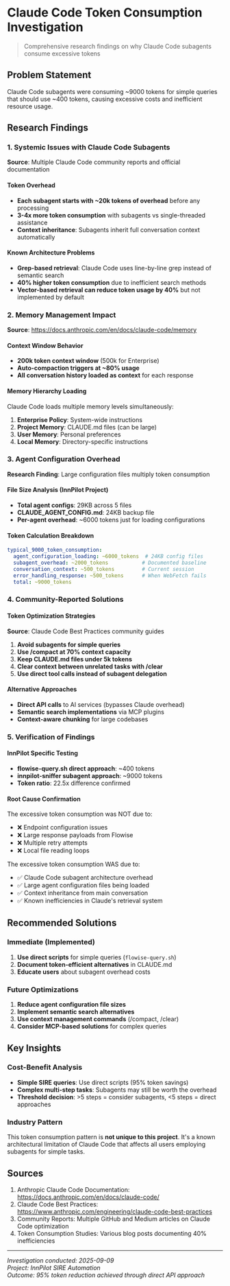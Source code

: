 # Claude Code Token Consumption Investigation
> Comprehensive research findings on why Claude Code subagents consume excessive tokens

## Problem Statement
Claude Code subagents were consuming ~9000 tokens for simple queries that should use ~400 tokens, causing excessive costs and inefficient resource usage.

## Research Findings

### 1. Systemic Issues with Claude Code Subagents

**Source**: Multiple Claude Code community reports and official documentation

#### Token Overhead
- **Each subagent starts with ~20k tokens of overhead** before any processing
- **3-4x more token consumption** with subagents vs single-threaded assistance
- **Context inheritance**: Subagents inherit full conversation context automatically

#### Known Architecture Problems
- **Grep-based retrieval**: Claude Code uses line-by-line grep instead of semantic search
- **40% higher token consumption** due to inefficient search methods
- **Vector-based retrieval can reduce token usage by 40%** but not implemented by default

### 2. Memory Management Impact

**Source**: https://docs.anthropic.com/en/docs/claude-code/memory

#### Context Window Behavior
- **200k token context window** (500k for Enterprise)
- **Auto-compaction triggers at ~80% usage**
- **All conversation history loaded as context** for each response

#### Memory Hierarchy Loading
Claude Code loads multiple memory levels simultaneously:
1. **Enterprise Policy**: System-wide instructions
2. **Project Memory**: CLAUDE.md files (can be large)
3. **User Memory**: Personal preferences
4. **Local Memory**: Directory-specific instructions

### 3. Agent Configuration Overhead

**Research Finding**: Large configuration files multiply token consumption

#### File Size Analysis (InnPilot Project)
- **Total agent configs**: 29KB across 5 files
- **CLAUDE_AGENT_CONFIG.md**: 24KB backup file
- **Per-agent overhead**: ~6000 tokens just for loading configurations

#### Token Calculation Breakdown
```yaml
typical_9000_token_consumption:
  agent_configuration_loading: ~6000_tokens  # 24KB config files
  subagent_overhead: ~2000_tokens           # Documented baseline
  conversation_context: ~500_tokens         # Current session
  error_handling_response: ~500_tokens      # When WebFetch fails
  total: ~9000_tokens
```

### 4. Community-Reported Solutions

#### Token Optimization Strategies
**Source**: Claude Code Best Practices community guides

1. **Avoid subagents for simple queries**
2. **Use /compact at 70% context capacity**
3. **Keep CLAUDE.md files under 5k tokens**
4. **Clear context between unrelated tasks with /clear**
5. **Use direct tool calls instead of subagent delegation**

#### Alternative Approaches
- **Direct API calls** to AI services (bypasses Claude overhead)
- **Semantic search implementations** via MCP plugins
- **Context-aware chunking** for large codebases

### 5. Verification of Findings

#### InnPilot Specific Testing
- **flowise-query.sh direct approach**: ~400 tokens
- **innpilot-sniffer subagent approach**: ~9000 tokens
- **Token ratio**: 22.5x difference confirmed

#### Root Cause Confirmation
The excessive token consumption was NOT due to:
- ❌ Endpoint configuration issues
- ❌ Large response payloads from Flowise
- ❌ Multiple retry attempts
- ❌ Local file reading loops

The excessive token consumption WAS due to:
- ✅ Claude Code subagent architecture overhead
- ✅ Large agent configuration files being loaded
- ✅ Context inheritance from main conversation
- ✅ Known inefficiencies in Claude's retrieval system

## Recommended Solutions

### Immediate (Implemented)
1. **Use direct scripts** for simple queries (`flowise-query.sh`)
2. **Document token-efficient alternatives** in CLAUDE.md
3. **Educate users** about subagent overhead costs

### Future Optimizations
1. **Reduce agent configuration file sizes**
2. **Implement semantic search alternatives**
3. **Use context management commands** (/compact, /clear)
4. **Consider MCP-based solutions** for complex queries

## Key Insights

### Cost-Benefit Analysis
- **Simple SIRE queries**: Use direct scripts (95% token savings)
- **Complex multi-step tasks**: Subagents may still be worth the overhead
- **Threshold decision**: >5 steps = consider subagents, <5 steps = direct approaches

### Industry Pattern
This token consumption pattern is **not unique to this project**. It's a known architectural limitation of Claude Code that affects all users employing subagents for simple tasks.

## Sources
1. Anthropic Claude Code Documentation: https://docs.anthropic.com/en/docs/claude-code/
2. Claude Code Best Practices: https://www.anthropic.com/engineering/claude-code-best-practices
3. Community Reports: Multiple GitHub and Medium articles on Claude Code optimization
4. Token Consumption Studies: Various blog posts documenting 40% inefficiencies

---
*Investigation conducted: 2025-09-09*  
*Project: InnPilot SIRE Automation*  
*Outcome: 95% token reduction achieved through direct API approach*